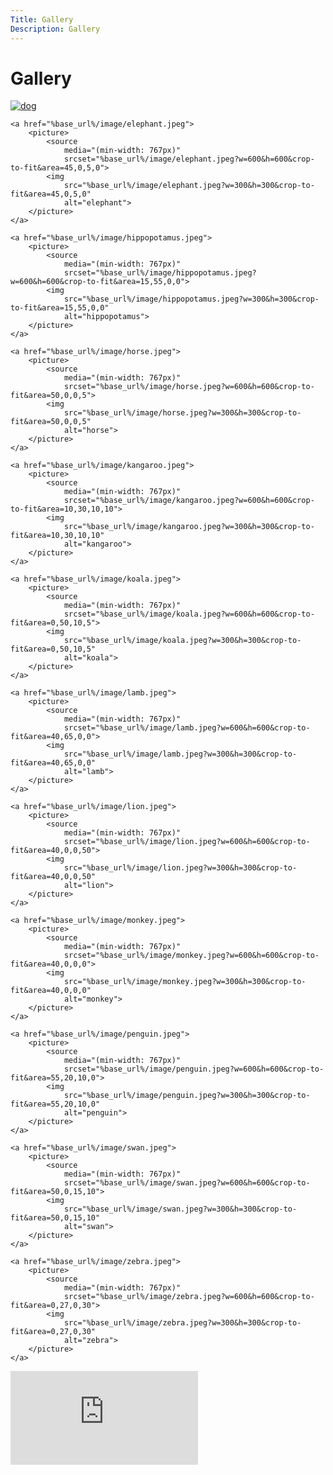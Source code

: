 ```yaml
---
Title: Gallery
Description: Gallery
---
```


Gallery
================================

<div class="gallery-container">
    <a href="%base_url%/image/dog.jpeg">
        <picture>
            <source
                media="(min-width: 767px)"
                srcset="%base_url%/image/dog.jpeg?w=600&h=600&crop-to-fit&area=45,10,10,10">
            <img
                src="%base_url%/image/dog.jpeg?w=300&h=300&crop-to-fit&area=45,10,10,10"
                alt="dog">
        </picture>
    </a>

    <a href="%base_url%/image/elephant.jpeg">
        <picture>
            <source
                media="(min-width: 767px)"
                srcset="%base_url%/image/elephant.jpeg?w=600&h=600&crop-to-fit&area=45,0,5,0">
            <img
                src="%base_url%/image/elephant.jpeg?w=300&h=300&crop-to-fit&area=45,0,5,0"
                alt="elephant">
        </picture>
    </a>

    <a href="%base_url%/image/hippopotamus.jpeg">
        <picture>
            <source
                media="(min-width: 767px)"
                srcset="%base_url%/image/hippopotamus.jpeg?w=600&h=600&crop-to-fit&area=15,55,0,0">
            <img
                src="%base_url%/image/hippopotamus.jpeg?w=300&h=300&crop-to-fit&area=15,55,0,0"
                alt="hippopotamus">
        </picture>
    </a>

    <a href="%base_url%/image/horse.jpeg">
        <picture>
            <source
                media="(min-width: 767px)"
                srcset="%base_url%/image/horse.jpeg?w=600&h=600&crop-to-fit&area=50,0,0,5">
            <img
                src="%base_url%/image/horse.jpeg?w=300&h=300&crop-to-fit&area=50,0,0,5"
                alt="horse">
        </picture>
    </a>

    <a href="%base_url%/image/kangaroo.jpeg">
        <picture>
            <source
                media="(min-width: 767px)"
                srcset="%base_url%/image/kangaroo.jpeg?w=600&h=600&crop-to-fit&area=10,30,10,10">
            <img
                src="%base_url%/image/kangaroo.jpeg?w=300&h=300&crop-to-fit&area=10,30,10,10"
                alt="kangaroo">
        </picture>
    </a>

    <a href="%base_url%/image/koala.jpeg">
        <picture>
            <source
                media="(min-width: 767px)"
                srcset="%base_url%/image/koala.jpeg?w=600&h=600&crop-to-fit&area=0,50,10,5">
            <img
                src="%base_url%/image/koala.jpeg?w=300&h=300&crop-to-fit&area=0,50,10,5"
                alt="koala">
        </picture>
    </a>

    <a href="%base_url%/image/lamb.jpeg">
        <picture>
            <source
                media="(min-width: 767px)"
                srcset="%base_url%/image/lamb.jpeg?w=600&h=600&crop-to-fit&area=40,65,0,0">
            <img
                src="%base_url%/image/lamb.jpeg?w=300&h=300&crop-to-fit&area=40,65,0,0"
                alt="lamb">
        </picture>
    </a>

    <a href="%base_url%/image/lion.jpeg">
        <picture>
            <source
                media="(min-width: 767px)"
                srcset="%base_url%/image/lion.jpeg?w=600&h=600&crop-to-fit&area=40,0,0,50">
            <img
                src="%base_url%/image/lion.jpeg?w=300&h=300&crop-to-fit&area=40,0,0,50"
                alt="lion">
        </picture>
    </a>

    <a href="%base_url%/image/monkey.jpeg">
        <picture>
            <source
                media="(min-width: 767px)"
                srcset="%base_url%/image/monkey.jpeg?w=600&h=600&crop-to-fit&area=40,0,0,0">
            <img
                src="%base_url%/image/monkey.jpeg?w=300&h=300&crop-to-fit&area=40,0,0,0"
                alt="monkey">
        </picture>
    </a>

    <a href="%base_url%/image/penguin.jpeg">
        <picture>
            <source
                media="(min-width: 767px)"
                srcset="%base_url%/image/penguin.jpeg?w=600&h=600&crop-to-fit&area=55,20,10,0">
            <img
                src="%base_url%/image/penguin.jpeg?w=300&h=300&crop-to-fit&area=55,20,10,0"
                alt="penguin">
        </picture>
    </a>

    <a href="%base_url%/image/swan.jpeg">
        <picture>
            <source
                media="(min-width: 767px)"
                srcset="%base_url%/image/swan.jpeg?w=600&h=600&crop-to-fit&area=50,0,15,10">
            <img
                src="%base_url%/image/swan.jpeg?w=300&h=300&crop-to-fit&area=50,0,15,10"
                alt="swan">
        </picture>
    </a>

    <a href="%base_url%/image/zebra.jpeg">
        <picture>
            <source
                media="(min-width: 767px)"
                srcset="%base_url%/image/zebra.jpeg?w=600&h=600&crop-to-fit&area=0,27,0,30">
            <img
                src="%base_url%/image/zebra.jpeg?w=300&h=300&crop-to-fit&area=0,27,0,30"
                alt="zebra">
        </picture>
    </a>

</div>

<div class="embed-container">
    <iframe src="https://www.youtube.com/embed/L62LtChAwww" frameborder="0" allowfullscreen></iframe>
</div>
